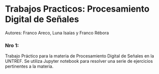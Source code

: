 # Trabajos Practicos: Procesamiento Digital de Señales
Autores: Franco Areco, Luna Isaías y Franco Rébora

### Nro 1:
Trabajo Práctico para la materia de Procesamiento Digital de Señales en la UNTREF. Se utiliza Jupyter notebook para resolver una serie de ejercicios pertinentes a la materia.
